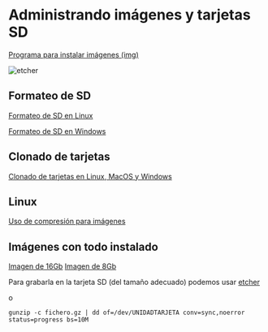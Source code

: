 # Administrando imágenes y tarjetas SD





[Programa para instalar imágenes (img)](https://etcher.io/)

![etcher](https://etcher.io/static/screenshot.gif)


## Formateo de SD

[Formateo de SD en Linux](https://raspberrypi.stackexchange.com/questions/1446/how-can-i-reformat-my-sd-card-to-use-it-normally-again)

[Formateo de SD en Windows](https://www.raspberrypi.org/learning/software-guide/quickstart/)




## Clonado de tarjetas


[Clonado de tarjetas en Linux, MacOS y Windows](https://beebom.com/how-clone-raspberry-pi-sd-card-windows-linux-macos/)

## Linux

[Uso de compresión para imágenes](http://www.linuxweblog.com/dd-image)


## Imágenes con todo instalado

[Imagen de 16Gb](https://drive.google.com/open?id=1NdKMl2-K0YoaexgrHVVbpullZbci7TOc)
[Imagen de 8Gb](https://drive.google.com/open?id=1RlXLZYrvds83ryIP1t_4Rz5XcpTdmNyJ)


Para grabarla en la tarjeta SD (del tamaño adecuado) podemos usar [etcher](https://etcher.io/)

o

    gunzip -c fichero.gz | dd of=/dev/UNIDADTARJETA conv=sync,noerror status=progress bs=10M
